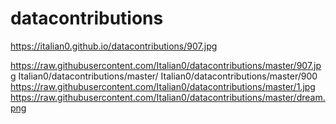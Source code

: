 # datacontributions
 https://italian0.github.io/datacontributions/907.jpg
 

https://raw.githubusercontent.com/Italian0/datacontributions/master/907.jpg
Italian0/datacontributions/master/
Italian0/datacontributions/master/900
https://raw.githubusercontent.com/Italian0/datacontributions/master/1.jpg
https://raw.githubusercontent.com/Italian0/datacontributions/master/dream.png
